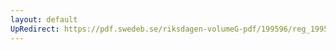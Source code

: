 ```yaml
---
layout: default
UpRedirect: https://pdf.swedeb.se/riksdagen-volumeG-pdf/199596/reg_199596/reg_199596_0331.pdf
---
```

